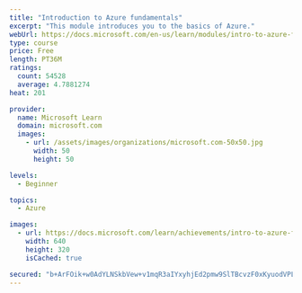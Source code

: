 ```yaml
---
title: "Introduction to Azure fundamentals"
excerpt: "This module introduces you to the basics of Azure."
webUrl: https://docs.microsoft.com/en-us/learn/modules/intro-to-azure-fundamentals/
type: course
price: Free
length: PT36M
ratings:
  count: 54528
  average: 4.7881274
heat: 201

provider:
  name: Microsoft Learn
  domain: microsoft.com
  images:
    - url: /assets/images/organizations/microsoft.com-50x50.jpg
      width: 50
      height: 50

levels:
  - Beginner

topics:
  - Azure

images:
  - url: https://docs.microsoft.com/learn/achievements/intro-to-azure-fundamentals-social.png
    width: 640
    height: 320
    isCached: true

secured: "b+ArFOik+w0AdYLNSkbVew+v1mqR3aIYxyhjEd2pmw9SlTBcvzF0xKyuodVPLRj3OTI7qCKnfd/GlgP/vfmTD98Cp4nrdyScAnvrFHeBMwttcPguRnW4BPph15iPwdR0fltW59anwH/e76/VprG72dzZGwuHngv5Zt4HKVwJ5AW059cIgsRj5UGmfHwJKSgCmcakRAD5BuJbKKrZjn3GL17dj7Qgr2vtbU+EiENEF0iL0CJJ4YdP6mAlC2ZM1zcBUPnjbJFfnqyLX8JkYVldE24uV8BFMSL69dll6Aj3tuzdBvyjHMU7rlvWyDbITLp8G7YkGHWSL4/EAwf/uY6Lv2iIrXblfIuoD17ST10zzMT8WZjsIl4jisCOWVMOoqsGJGLgfpdAhNMZdbBIYPfaKbpucEbfr8Xb/l26UPqvzfDYUZeWGl/yugco8sL9WvjK;+zq0966UrR6mTddf8Ii3XA=="
---
```


